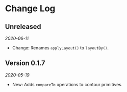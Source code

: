 # Change Log

## Unreleased

_2020-06-11_

  * Change: Renames `applyLayout()` to `layoutBy()`.

## Version 0.1.7

_2020-05-19_

 * New: Adds `compareTo` operations to contour primitives.
